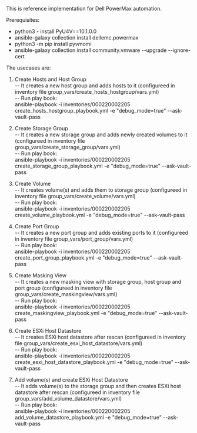 This is reference implementation for Dell PowerMax automation. 

Prerequisites:<br/>
- python3 - install PyU4V==10.1.0.0<br/>
- ansible-galaxy collection install dellemc.powermax<br/>
- python3 -m pip install pyvmomi<br/>
- ansible-galaxy collection install community.vmware --upgrade --ignore-cert<br/>

The usecases are:<br/>
1. Create Hosts and Host Group<br/>
  -- It creates a new host group and adds hosts to it (configureed in inventory file group_vars/create_hosts_hostgroup/vars.yml)<br/>
  -- Run play book:<br/> 
        ansible-playbook -i inventories/000220002205 create_hosts_hostgroup_playbook.yml -e "debug_mode=true" --ask-vault-pass<br/>

2. Create Storage Group<br/>
  -- It creates a new storage group and adds newly created volumes to it (configureed in inventory file group_vars/create_storage_group/vars.yml)<br/>
  -- Run play book:<br/> 
        ansible-playbook -i inventories/000220002205 create_storage_group_playbook.yml -e "debug_mode=true" --ask-vault-pass<br/>

3. Create Volume<br/>
  -- It creates volume(s) and adds them to storage group (configureed in inventory file group_vars/create_volume/vars.yml)<br/>
  -- Run play book:<br/> 
        ansible-playbook -i inventories/000220002205 create_volume_playbook.yml -e "debug_mode=true" --ask-vault-pass<br/>

4. Create Port Group<br/>
  -- It creates a new port group and adds existing ports to it (configureed in inventory file group_vars/port_group/vars.yml)<br/>
  -- Run play book:<br/> 
        ansible-playbook -i inventories/000220002205 create_port_group_playbook.yml -e "debug_mode=true" --ask-vault-pass<br/>

5. Create Masking View<br/>
  -- It creates a new masking view with storage group, host group and port group (configureed in inventory file group_vars/create_maskingview/vars.yml)<br/>
  -- Run play book:<br/> 
        ansible-playbook -i inventories/000220002205 create_maskingview_playbook.yml -e "debug_mode=true" --ask-vault-pass<br/>

6. Create ESXi Host Datastore<br/>
  -- It creates ESXi host datastore after rescan (configureed in inventory file group_vars/create_esxi_host_datastore/vars.yml)<br/>
  -- Run play book:<br/> 
        ansible-playbook -i inventories/000220002205 create_esxi_host_datastore_playbook.yml -e "debug_mode=true" --ask-vault-pass<br/>

7. Add volume(s) and create ESXi Host Datastore<br/>
  -- It adds volume(s) to the storage group and then creates ESXi host datastore after rescan (configureed in inventory file group_vars/add_volume_datastore/vars.yml)<br/>
  -- Run play book:<br/> 
        ansible-playbook -i inventories/000220002205 add_volume_datastore_playbook.yml -e "debug_mode=true" --ask-vault-pass<br/>
